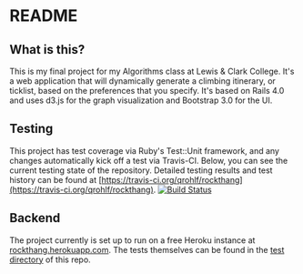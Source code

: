 README
=======

What is this?
-------------
This is my final project for my Algorithms class at Lewis & Clark College. It's a web application that will dynamically generate a climbing itinerary, or ticklist, based on the preferences that you specify. It's based on Rails 4.0 and uses d3.js for the graph visualization and Bootstrap 3.0 for the UI.

Testing
---------
This project has test coverage via Ruby's Test::Unit framework, and any changes automatically kick off a test via Travis-CI. Below, you can see the current testing state of the repository. Detailed testing results and test history can be found at [https://travis-ci.org/qrohlf/rockthang](https://travis-ci.org/qrohlf/rockthang).
[![Build Status](https://travis-ci.org/qrohlf/rockthang.png)](https://travis-ci.org/qrohlf/rockthang)

Backend
--------
The project currently is set up to run on a free Heroku instance at [rockthang.herokuapp.com](http://rockthang.herokuapp.com/). The tests themselves can be found in the [test directory](https://github.com/qrohlf/rockthang/tree/master/test) of this repo.